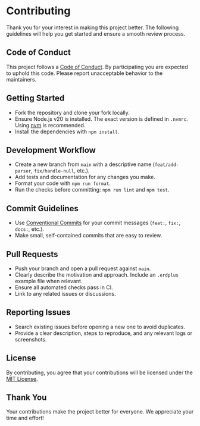# Contributing

Thank you for your interest in making this project better. The following guidelines will help you get started and ensure a smooth review process.

## Code of Conduct

This project follows a [Code of Conduct](CODE_OF_CONDUCT.md). By participating you are expected to uphold this code. Please report unacceptable behavior to the maintainers.

## Getting Started

- Fork the repository and clone your fork locally.
- Ensure Node.js v20 is installed. The exact version is defined in `.nvmrc`. Using [nvm](https://github.com/nvm-sh/nvm) is recommended.
- Install the dependencies with `npm install`.

## Development Workflow

- Create a new branch from `main` with a descriptive name (`feat/add-parser`, `fix/handle-null`, etc.).
- Add tests and documentation for any changes you make.
- Format your code with `npm run format`.
- Run the checks before committing: `npm run lint` and `npm test`.

## Commit Guidelines

- Use [Conventional Commits](https://www.conventionalcommits.org/) for your commit messages (`feat:`, `fix:`, `docs:`, etc.).
- Make small, self-contained commits that are easy to review.

## Pull Requests

- Push your branch and open a pull request against `main`.
- Clearly describe the motivation and approach. Include an `.erdplus` example file when relevant.
- Ensure all automated checks pass in CI.
- Link to any related issues or discussions.

## Reporting Issues

- Search existing issues before opening a new one to avoid duplicates.
- Provide a clear description, steps to reproduce, and any relevant logs or screenshots.

## License

By contributing, you agree that your contributions will be licensed under the [MIT License](LICENSE).

## Thank You

Your contributions make the project better for everyone. We appreciate your time and effort!


